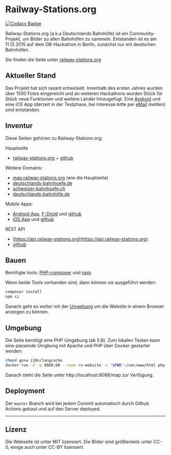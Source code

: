 # Railway-Stations.org

[![Codacy Badge](https://api.codacy.com/project/badge/Grade/078d5d9052634ddcb67b92f3998918c6)](https://www.codacy.com/gh/RailwayStations/RSWebsite?utm_source=github.com&amp;utm_medium=referral&amp;utm_content=RailwayStations/RSWebsite&amp;utm_campaign=Badge_Grade)

Railway-Stations.org (a.k.a Deutschlands Bahnhöfe) ist ein Community-Projekt, um Bilder zu allen Bahnhöfen zu sammeln. Entstanden ist es am 11.12.2015 auf dem DB-Hackathon in Berlin, zunächst nur mit deutschen Bahnhöfen.

Sie finden die Seite unter [railway-stations.org](https://railway-stations.org/)

## Aktueller Stand

Das Projekt hat sich rasant entwickelt. Innerhalb des ersten Jahres wurden über 1500 Fotos eingereicht und an weiteren Hackathons wurden Stück für Stück neue Funktionen und weitere Länder hinzugefügt.
Eine [Android](https://play.google.com/store/apps/details?id=de.bahnhoefe.deutschlands.bahnhofsfotos) und eine iOS App (derzeit in der Testphase, bei Interesse bitte per [eMail](mailto:bahnhofsfotos@deutschlands-bahnhoefe.de) melden) sind entstanden.

## Inventur

Diese Seiten gehören zu Railway-Stations.org:

Hauptseite
- [railway-stations.org](https://railway-stations.org/) + [github](https://github.com/RailwayStations/RSWebsite)

Weitere Domains:
- [map.railway-stations.org](https://map.railway-stations.org/) (wie die Hauptseite)
- [deutschlands-bahnhoefe.de](http://www.deutschlands-bahnhoefe.de/)
- [schweizer-bahnhoefe.ch](https://schweizer-bahnhoefe.ch/)
- [deutschlands-bahnhöfe.de](http://www.xn--deutschlands-bahnhfe-lbc.de/)

Mobile Apps:
- [Android App](https://play.google.com/store/apps/details?id=de.bahnhoefe.deutschlands.bahnhofsfotos), [F-Droid](https://f-droid.org/de/packages/de.bahnhoefe.deutschlands.bahnhofsfotos/) und [github](https://github.com/RailwayStations/RSAndroidApp)
- [iOS App](https://apps.apple.com/de/app/bahnhofsfotos/id1476038821) und [github](https://github.com/RailwayStations/Bahnhofsfotos)

REST API
- [https://api.railway-stations.org](https://api.railway-stations.org)
- [github](https://github.com/RailwayStations/RSAPI)

## Bauen

Benötigte tools: [PHP-composer](https://getcomposer.org/) und [npm](https://www.npmjs.com/get-npm)

Wenn beide Tools vorhanden sind, dann können sie ausgeführt werden:
```bash
composer install
npm ci
```

Danach geht es weiter mit der [Umgebung](#umgebung) um die Website in einem Browser anzeigen zu können.

## Umgebung

Die Seite benötigt eine PHP Umgebung (ab 5.6). Zum lokalen Testen kann eine passende Umgbung mit Apache und PHP über Docker gestartet werden:

```sh
chmod go+w i18n/langcache
docker run -d -p 8088:80 --name rs-website -v "$PWD":/var/www/html php:7.2-apache
```

Danach steht die Seite unter http://localhost:8088/map zur Verfügung.

## Deployment

Der `master` Branch wird bei jedem Commit automatisch durch Github Actions gebaut und auf den Server deployed.

---

## Lizenz

Die Webseite ist unter MIT lizensiert. Die Bilder sind größtenteils unter CC-0, einige auch unter CC-BY lizensiert.
